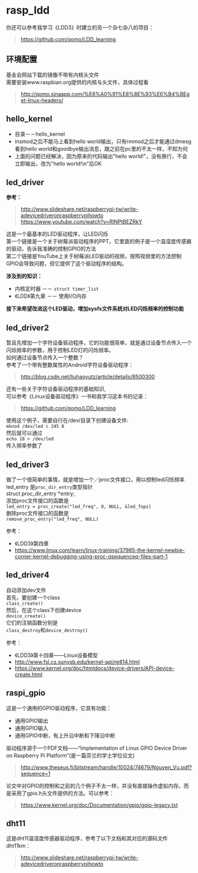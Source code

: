 # rasp_ldd

你还可以参考我学习《LDD3》时建立的另一个杂七杂八的项目：
> https://github.com/qomo/LDD_learning

## 环境配置
基金会网站下载的镜像不带有内核头文件  
需要安装www.raspbian.org提供的内核与头文件，具体过程看  
> http://qomo.sinaapp.com/%E6%A0%91%E8%8E%93%E6%B4%BEget-linux-headers/

## hello_kernel
- 目录－－hello_kernel
- insmod之后不能马上看到hello world输出，只有rmmod之后才能通过dmesg看到hello world和goodbye输出消息，跟之前在pc里的不太一样，不知为何
- 上面的问题已经解决，因为原来的代码输出"hello world!"，没有换行，不会立即输出，改为"hello world!\n"后OK

## led_driver
**参考：**  
> http://www.slideshare.net/raspberrypi-tw/write-adevicedriveronraspberrypihowto  
> https://www.youtube.com/watch?v=RlNPtBEZRkY

这是一个最基本的LED驱动程序，让LED闪烁  
第一个链接是一个关于树莓派驱动程序的PPT，它里面的例子是一个温湿度传感器的驱动，告诉我准确的控制GPIO的方法  
第二个链接是YouTube上关于树莓派LED驱动的视频，按照视频里的方法控制GPIO会导致问题，但它提供了这个驱动程序的结构。

**涉及到的知识：**
- 内核定时器 －－ `struct timer_list`
- 《LDD》第九章 －－ 使用I/O内存

**接下来希望改进这个LED驱动，增加sysfs文件系统对LED闪烁频率的控制功能**

## led_driver2
暂且先增加一个字符设备驱动程序，它的功能很简单，就是通过设备节点传入一个闪烁频率的参数，用于控制LED灯的闪烁频率。  
如何通过设备节点传入一个整数？  
参考了一个带有整数属性的Android字符设备驱动程序：  
> http://blog.csdn.net/liuhaoyutz/article/details/8500300

还有一些关于字符设备驱动程序的基础知识,  
可以参考《Linux设备驱动程序》一书和我学习这本书的记录：  

> https://github.com/qomo/LDD_learning  

使用这个例子，需要自行在/dev/目录下创建设备文件:  
`mknod /dev/led c 245 0`  
然后就可以通过  
`echo 10 > /dev/led`  
传入频率参数了  

## led_driver3
做了一个很简单的事情，就是增加一个／proc文件接口，用以控制led闪烁频率  
led_entry 是`proc_dir_entry`类型指针  
struct proc_dir_entry *entry;  
添加proc文件接口的函数是  
`led_entry = proc_create("led_freq", 0, NULL, &led_fops)`  
删除proc文件接口的函数是  
`remove_proc_entry("led_freq", NULL)`  

参考：  
- 《LDD3》第四章 
- https://www.linux.com/learn/linux-training/37985-the-kernel-newbie-corner-kernel-debugging-using-proc-qsequenceq-files-part-1

## led_driver4
自动添加dev文件  
首先，要创建一个class   
`class_create()`  
然后，在这个class下创建device  
`device_create()`  
它们的注销函数分别是  
`class_destroy`和`device_destroy()`  

参考：
- 《LDD3》第十四章——Linux设备模型
- http://www.fsl.cs.sunysb.edu/kernel-api/re814.html
- https://www.kernel.org/doc/htmldocs/device-drivers/API-device-create.html

## raspi_gpio
这是一个通用的GPIO驱动程序，它具有功能：
- 通用GPIO输出
- 通用GPIO输入
- 通用GPIO中断，有上升沿中断和下降沿中断

驱动程序源于一个PDF文档——“Implementation of Linux GPIO Device Driver on Raspberry Pi Platform”(是一篇芬兰的学士学位论文)  
> http://www.theseus.fi/bitstream/handle/10024/74679/Nguyen_Vu.pdf?sequence=1

论文中对GPIO的控制和之前的几个例子不太一样，并没有直接操作虚拟内存。而是采用了gpio.h头文件提供的方法。可以参考：  
> https://www.kernel.org/doc/Documentation/gpio/gpio-legacy.txt

## dht11
这是dht11温湿度传感器驱动程序，参考了以下文档和其对应的源码文件dht11km：
> http://www.slideshare.net/raspberrypi-tw/write-adevicedriveronraspberrypihowto  
